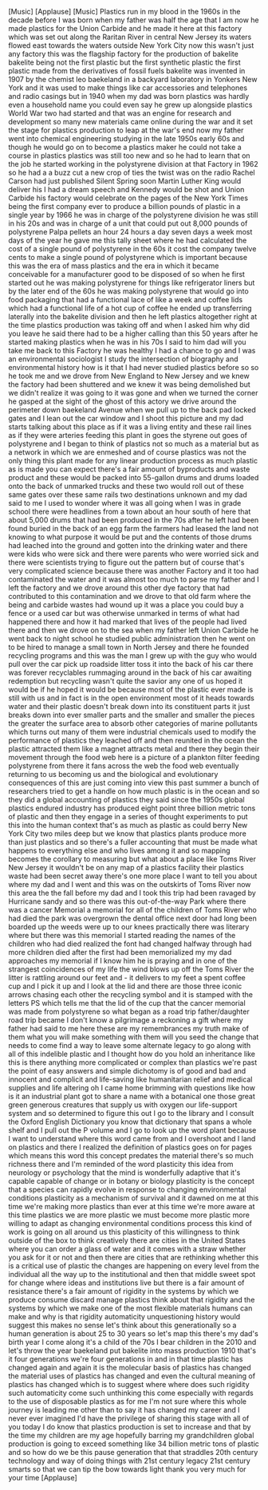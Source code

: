 
[Music]
[Applause]
[Music]
Plastics run in my blood in the 1960s in
the decade before I was born when my
father was half the age that I am now
he made plastics for the Union Carbide
and he made it here at this factory
which was set out along the Raritan
River in central New Jersey its waters
flowed east towards the waters outside
New York City now this wasn&#39;t just any
factory this was the flagship factory
for the production of bakelite bakelite
being not the first plastic but the
first synthetic plastic the first
plastic made from the derivatives of
fossil fuels bakelite was invented in
1907 by the chemist leo baekeland in a
backyard laboratory in Yonkers New York
and it was used to make things like car
accessories and telephones and radio
casings but in 1940 when my dad was born
plastics was hardly even a household
name you could even say he grew up
alongside plastics
World War two had started and that was
an engine for research and development
so many new materials came online during
the war and it set the stage for
plastics production to leap at the war&#39;s
end now my father went into chemical
engineering studying in the late 1950s
early 60s and though he would go on to
become a plastics maker he could not
take a course in plastics plastics was
still too new and so he had to learn
that on the job he started working in
the polystyrene division at that Factory
in 1962 so he had a a buzz cut a new
crop of ties the twist was on the radio
Rachel Carson had just published Silent
Spring soon
Martin Luther King would deliver his I
had a dream speech and Kennedy would be
shot and Union Carbide his factory would
celebrate on the pages of the New York
Times being the first company ever to
produce a billion pounds of plastic in a
single year by 1966 he was in charge of
the polystyrene division he was still in
his 20s and was in charge of a unit that
could put out 8,000 pounds of
polystyrene Palpa pellets an hour 24
hours a day seven days a week
most days of the year he gave me this
tally sheet where he had calculated the
cost of a single pound of polystyrene in
the 60s it cost the company twelve cents
to make a single pound of polystyrene
which is important because this was the
era of mass plastics and the era in
which it became conceivable for a
manufacturer good to be disposed of so
when he first started out he was making
polystyrene for things like refrigerator
liners but by the later end of the 60s
he was making polystyrene that would go
into food packaging that had a
functional lace of like a week and
coffee lids which had a functional life
of a hot cup of coffee
he ended up transferring laterally into
the bakelite division and then he left
plastics altogether right at the time
plastics production was taking off and
when I asked him why did you leave he
said there had to be a higher calling
than this 50 years after he started
making plastics when he was in his 70s I
said to him dad will you take me back to
this Factory he was healthy I had a
chance to go and I was an environmental
sociologist I study the intersection of
biography and environmental history how
is it that I had never studied plastics
before so so he took me and we drove
from New England to New Jersey and we
knew the factory had been shuttered and
we knew it was being demolished but we
didn&#39;t realize it was going to it was
gone and when we turned the corner he
gasped at the sight of the ghost of this
actory we drive around the perimeter
down baekeland Avenue when we pull up to
the back pad locked gates and I lean out
the car window and I shoot this picture
and my dad starts talking about this
place as if it was a living entity and
these rail lines as if they were
arteries feeding this plant in goes the
styrene out goes of polystyrene and I
began to think of plastics not so much
as a material but as a network in which
we are enmeshed and of course plastics
was not the only thing this plant made
for any linear production process as
much plastic as is made you can expect
there&#39;s a fair amount of byproducts and
waste product and these would be packed
into 55-gallon drums and drums loaded
onto the back of unmarked trucks and
these two would roll out of these same
gates over these same rails two
destinations unknown and my dad said to
me I used to wonder where it was all
going when I was in grade school there
were headlines from a town about an hour
south of here that about 5,000 drums
that had been produced in the 70s after
he left had been found buried in the
back of an egg farm the farmers had
leased the land not knowing to what
purpose it would be put and the contents
of those drums had leached into the
ground and gotten into the drinking
water and there were kids who were sick
and there were parents who were worried
sick
and there were scientists trying to
figure out the pattern but of course
that&#39;s very complicated science because
there was another Factory and it too had
contaminated the water and it was almost
too much to parse my father and I left
the factory and we drove around this
other dye factory that had contributed
to this contamination and we drove to
that old farm where the being and
carbide wastes had wound up it was a
place you could buy a fence or a used
car but was otherwise unmarked in terms
of what had happened there and how it
had marked that lives of the people had
lived there and then we drove on to the
sea when my father left Union Carbide he
went back to night school he studied
public administration
then he went on to be hired to manage a
small town in North Jersey and there he
founded recycling programs and this was
the man I grew up with the guy who would
pull over the car pick up roadside
litter toss it into the back of his car
there was forever recyclables rummaging
around in the back of his car
awaiting redemption but recycling wasn&#39;t
quite the savior any one of us hoped it
would be if he hoped it would be because
most of the plastic ever made is still
with us and in fact is in the open
environment most of it heads towards
water and their plastic doesn&#39;t break
down into its constituent parts it just
breaks down into ever smaller parts and
the smaller and smaller the pieces the
greater the surface area to absorb other
categories of marine pollutants which
turns out many of them were industrial
chemicals used to modify the performance
of plastics they leached off and then
reunited in the ocean the plastic
attracted them like a magnet attracts
metal and there they begin their
movement through the food web here is a
picture of a plankton filter feeding
polystyrene from there it fans across
the web the food web eventually
returning to us becoming us and the
biological and evolutionary consequences
of this are just coming into view this
past summer a bunch of researchers tried
to get a handle on how much plastic is
in the ocean and so they did a global
accounting of plastics they said since
the 1950s global plastics endured
industry has produced eight point three
billion metric tons of plastic and then
they engage in a series of thought
experiments to put this into the human
context that&#39;s as much as plastic as
could berry New York City two miles deep
but we know that plastics plants produce
more than just plastics and so there&#39;s a
fuller accounting that must be made what
happens to everything else and who lives
among it and so mapping becomes the
corollary to measuring but what about a
place like Toms River New Jersey it
wouldn&#39;t be on any map of a plastics
facility their plastics waste had been
secret away
there&#39;s one more place I want to tell
you about where my dad and I went and
this was on the outskirts of Toms River
now this area the the fall before my dad
and I took this trip had been ravaged by
Hurricane sandy and so there was this
out-of-the-way Park where there was a
cancer Memorial a memorial for all of
the children of Toms River who had died
the park was overgrown the dental office
next door had long been boarded up the
weeds were up to our knees practically
there was literary where but there was
this memorial I started reading the
names of the children who had died
realized the font had changed halfway
through had more children died after the
first had been memorialized my my dad
approaches my memorial
if I know him he is praying and in one
of the strangest coincidences of my life
the wind blows up off the Toms River the
litter is rattling around our feet and -
it delivers to my feet a spent coffee
cup and I pick it up and I look at the
lid and there are those three iconic
arrows chasing each other the recycling
symbol and it is stamped with the
letters PS which tells me that the lid
of the cup that the cancer memorial was
made from polystyrene so what began as a
road trip father/daughter road trip
became I don&#39;t know a pilgrimage a
reckoning a gift where my father had
said to me here these are my
remembrances my truth make of them what
you will make something with them will
you seed the change that needs to come
find a way to leave some alternate
legacy to go along with all of this
indelible plastic and I thought how do
you hold an inheritance like this is
there anything more complicated or
complex than plastics we&#39;re past the
point of easy answers and simple
dichotomy is of good
and bad and innocent and complicit and
life-saving like humanitarian relief and
medical supplies and life altering oh I
came home brimming with questions like
how is it an industrial plant got to
share a name with a botanical one those
great green generous creatures that
supply us with oxygen our life-support
system and so determined to figure this
out I go to the library and I consult
the Oxford English Dictionary you know
that dictionary that spans a whole shelf
and I pull out the P volume and I go to
look up the word plant because I want to
understand where this word came from and
I overshoot and I land on plastics and
there I realized the definition of
plastics goes on for pages which means
this word this concept predates the
material there&#39;s so much richness there
and I&#39;m reminded of the word plasticity
this idea from neurology or psychology
that the mind is wonderfully adaptive
that it&#39;s capable capable of change or
in botany or biology plasticity is the
concept that a species can rapidly
evolve in response to changing
environmental conditions plasticity as a
mechanism of survival and it dawned on
me at this time we&#39;re making more
plastics than ever at this time we&#39;re
more aware at this time plastics we are
more plastic we must become more plastic
more willing to adapt as changing
environmental conditions process this
kind of work is going on all around us
this plasticity of this willingness to
think outside of the box to think
creatively there are cities in the
United States where you can order a
glass of water and it comes with a straw
whether you ask for it or not and then
there are cities that are rethinking
whether this is a critical use of
plastic the changes are happening on
every level from the individual all the
way up to the institutional and then
that middle sweet spot for change where
ideas
and institutions live but there is a
fair amount of resistance there&#39;s a fair
amount of rigidity in the systems by
which we produce consume discard manage
plastics think about that rigidity and
the systems by which we make one of the
most flexible materials humans can make
and why is that rigidity automaticity
unquestioning history would suggest this
makes no sense
let&#39;s think about this generationally so
a human generation is about 25 to 30
years so let&#39;s map this there&#39;s my dad&#39;s
birth year I come along it&#39;s a child of
the 70s I bear children in the 2010 and
let&#39;s throw the year baekeland put
bakelite into mass production 1910
that&#39;s it four generations
we&#39;re four generations in and in that
time plastic has changed again and again
it is the molecular basis of plastics
has changed the material uses of
plastics has changed and even the
cultural meaning of plastics has changed
which is to suggest where where does
such rigidity such automaticity come
such unthinking this come especially
with regards to the use of disposable
plastics as for me I&#39;m not sure where
this whole journey is leading me other
than to say it has changed my career and
I never ever imagined I&#39;d have the
privilege of sharing this stage with all
of you today I do know that plastics
production is set to increase and that
by the time my children are my age
hopefully barring my grandchildren
global production is going to exceed
something like 34 billion metric tons of
plastic and so how do we be this pause
generation that that straddles 20th
century technology and way of doing
things with 21st century legacy 21st
century smarts so that we can tip the
bow
towards light thank you very much for
your time
[Applause]
